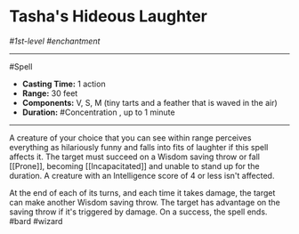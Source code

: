 # Tasha's Hideous Laughter
*#1st-level #enchantment*
___ 
#Spell
- **Casting Time:** 1 action
- **Range:** 30 feet
- **Components:** V, S, M (tiny tarts and a feather that is waved in the air)
- **Duration:** #Concentration , up to 1 minute
---
A creature of your choice that you can see within range perceives everything as hilariously funny and falls into fits of laughter if this spell affects it. The target must succeed on a Wisdom saving throw or fall [[Prone]], becoming [[Incapacitated]] and unable to stand up for the duration. A creature with an Intelligence score of 4 or less isn't affected.

At the end of each of its turns, and each time it takes damage, the target can make another Wisdom saving throw. The target has advantage on the saving throw if it's triggered by damage. On a success, the spell ends.
#bard
#wizard